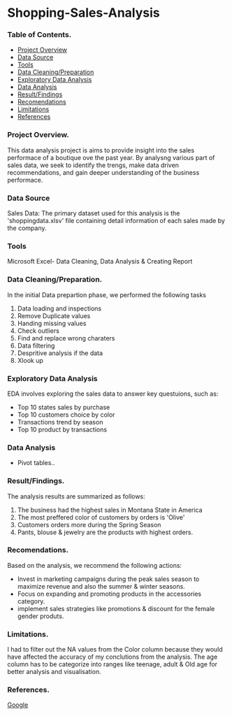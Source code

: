 # Shopping-Sales-Analysis

### Table of Contents.

- [Project Overview](#project-overview)
- [Data Source](#data-source)
- [Tools](#tools)
- [Data Cleaning/Preparation](#data-cleaning/,preparation)
- [Exploratory Data Analysis](#exploratory-data-analysis)
- [Data Analysis](#data-analysis)
- [Result/Findings](#result/findings)
- [Recomendations](#recomendations)
- [Limitations](#limitations)
- [References](#references)

### Project Overview.

This data analysis project is aims to provide insight into the sales performace of a boutique ove the past year. By analysng various part of sales data, we seek to identify the trengs, make data driven recommendations, and gain deeper understanding of the business performace.

### Data Source

Sales Data: The primary dataset used for this analysis is the 'shoppingdata.xlsv' file containing detail information of each sales made by the company.

### Tools

Microsoft Excel- Data Cleaning, Data Analysis & Creating Report

### Data Cleaning/Preparation.

In the initial Data prepartion phase, we performed the following tasks

1. Data loading and inspections
2. Remove Duplicate values
3. Handing missing values
4. Check outliers
5. Find and replace wrong charaters
6. Data filtering
7. Despritive analysis if the data
8. Xlook up

### Exploratory Data Analysis

EDA involves exploring the sales data to answer key questuions, such as:

- Top 10 states sales by purchase
- Top 10 customers choice by color 
- Transactions trend by season
- Top 10 product by transactions

### Data Analysis

- Pivot tables..

 ### Result/Findings.

 The analysis results are summarized as follows:
 1. The business had the highest sales in Montana State in America
 2. The most preffered color of customers by orders is 'Olive'
 3. Customers orders more during the Spring Season
 4. Pants, blouse & jewelry are the products with highest orders.

### Recomendations.

Based on the analysis, we recommend the following actions:

- Invest in marketing campaigns during the peak sales season to maximize revenue and also the summer & winter seasons.
- Focus on expanding and promoting products in the accessories category.
- implement sales strategies like promotions & discount for the female gender produts.

### Limitations.

I had to filter out the NA values from the Color column because they would have affected the accuracy of my conclutions from the analysis. The age column has to be categorize into ranges like teenage, adult & Old age for better analysis and visualisation.

### References.

[Google](http://google.com)
